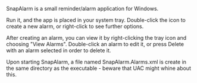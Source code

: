 SnapAlarm is a small reminder/alarm application for Windows.

Run it, and the app is placed in your system tray. Double-click the icon to create a new alarm, or right-click to see further options.

After creating an alarm, you can view it by right-clicking the tray icon and choosing "View Alarms". Double-click an alarm to edit it, or press Delete with an alarm selected in order to delete it.

Upon starting SnapAlarm, a file named SnapAlarm.Alarms.xml is create in the same directory as the executable - beware that UAC might whine about this.